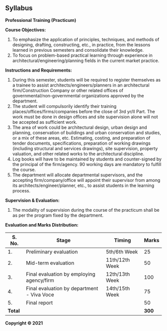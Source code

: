 ## Syllabus

**Professional Training (Practicum)**

**Course Objectives:**

1. To emphasize the application of principles, techniques, and methods of designing, drafting, constructing, etc., in practice, from the lessons learned in previous semesters and consolidate their knowledge.
2. To focus on problem-based practical learning through experience in architectural/engineering/planning fields in the current market practice.

**Instructions and Requirements:**

1. During this semester, students will be required to register themselves as a trainee to assist architects/engineers/planners in an architectural firm/Construction Company or other related offices of governmental/non-governmental organizations approved by the department.
2. The student will compulsorily identify their training places/offices/firms/companies before the close of 3rd yr/II Part. The work must be done in design offices and site supervision alone will not be accepted as sufficient work. 
3. The area of work could be architectural design, urban design and planning, conservation of buildings and urban conservation and studies, or a mix of these areas, etc. Estimating, costing, and preparation of tender documents, specifications, preparation of working drawings (including structural and services drawings), site supervision, property valuation, and other related works to the architectural discipline.
4. Log books will have to be maintained by students and counter-signed by the principal of the firm/agency. 90 working days are mandatory to fulfill the course.
5. The department will allocate departmental supervisors, and the accepting firm/company/office will appoint their supervisor from among its architects/engineer/planner, etc., to assist students in the learning process.

**Supervision & Evaluation:**

1. The modality of supervision during the course of the practicum shall be as per the program fixed by the department.

**Evaluation and Marks Distribution:**

| S. No. | Stage | Timing | Marks |
|---|---|---|---|
| 1. | Preliminary evaluation | 5th/6th Week | 25 |
| 2. | Mid-term evaluation | 11th/12th Week | 50 |
| 3. | Final evaluation by employing agency/firm | 12th/13th Week | 100 |
| 4. | Final evaluation by department - Viva Voce | 14th/15th Week | 75 |
| 5. | Final report |  | 50 |
| **Total** |  |  | **300** |

**Copyright &copy; 2021** 

